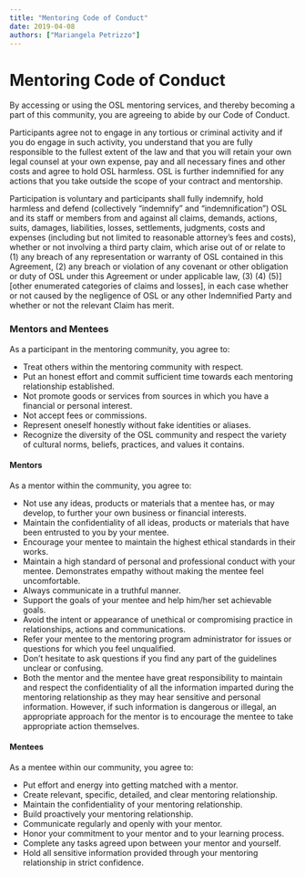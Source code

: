 ```yaml
---
title: "Mentoring Code of Conduct"
date: 2019-04-08
authors: ["Mariangela Petrizzo"]
---
```


# Mentoring Code of Conduct

By accessing or using the OSL mentoring services, and thereby becoming a part of
this community, you are agreeing to abide by our Code of Conduct.

Participants agree not to engage in any tortious or criminal activity and if you
do engage in such activity, you understand that you are fully responsible to the
fullest extent of the law and that you will retain your own legal counsel at
your own expense, pay and all necessary fines and other costs and agree to hold
OSL harmless. OSL is further indemnified for any actions that you take outside
the scope of your contract and mentorship.

Participation is voluntary and participants shall fully indemnify, hold harmless
and defend (collectively “indemnify” and “indemnification”) OSL and its staff or
members from and against all claims, demands, actions, suits, damages,
liabilities, losses, settlements, judgments, costs and expenses (including but
not limited to reasonable attorney’s fees and costs), whether or not involving a
third party claim, which arise out of or relate to (1) any breach of any
representation or warranty of OSL contained in this Agreement, (2) any breach or
violation of any covenant or other obligation or duty of OSL under this
Agreement or under applicable law, (3) (4) (5)] [other enumerated categories of
claims and losses], in each case whether or not caused by the negligence of OSL
or any other Indemnified Party and whether or not the relevant Claim has merit.

### Mentors and Mentees

As a participant in the mentoring community, you agree to:

- Treat others within the mentoring community with respect.
- Put an honest effort and commit sufficient time towards each mentoring
  relationship established.
- Not promote goods or services from sources in which you have a financial or
  personal interest.
- Not accept fees or commissions.
- Represent oneself honestly without fake identities or aliases.
- Recognize the diversity of the OSL community and respect the variety of
  cultural norms, beliefs, practices, and values it contains.

#### Mentors

As a mentor within the community, you agree to:

- Not use any ideas, products or materials that a mentee has, or may develop, to
  further your own business or financial interests.
- Maintain the confidentiality of all ideas, products or materials that have
  been entrusted to you by your mentee.
- Encourage your mentee to maintain the highest ethical standards in their
  works.
- Maintain a high standard of personal and professional conduct with your
  mentee. Demonstrates empathy without making the mentee feel uncomfortable.
- Always communicate in a truthful manner.
- Support the goals of your mentee and help him/her set achievable goals.
- Avoid the intent or appearance of unethical or compromising practice in
  relationships, actions and communications.
- Refer your mentee to the mentoring program administrator for issues or
  questions for which you feel unqualified.
- Don’t hesitate to ask questions if you find any part of the guidelines unclear
  or confusing.
- Both the mentor and the mentee have great responsibility to maintain and
  respect the confidentiality of all the information imparted during the
  mentoring relationship as they may hear sensitive and personal information.
  However, if such information is dangerous or illegal, an appropriate approach
  for the mentor is to encourage the mentee to take appropriate action
  themselves.

#### Mentees

As a mentee within our community, you agree to:

- Put effort and energy into getting matched with a mentor.
- Create relevant, specific, detailed, and clear mentoring relationship.
- Maintain the confidentiality of your mentoring relationship.
- Build proactively your mentoring relationship.
- Communicate regularly and openly with your mentor.
- Honor your commitment to your mentor and to your learning process.
- Complete any tasks agreed upon between your mentor and yourself.
- Hold all sensitive information provided through your mentoring relationship in
  strict confidence.
